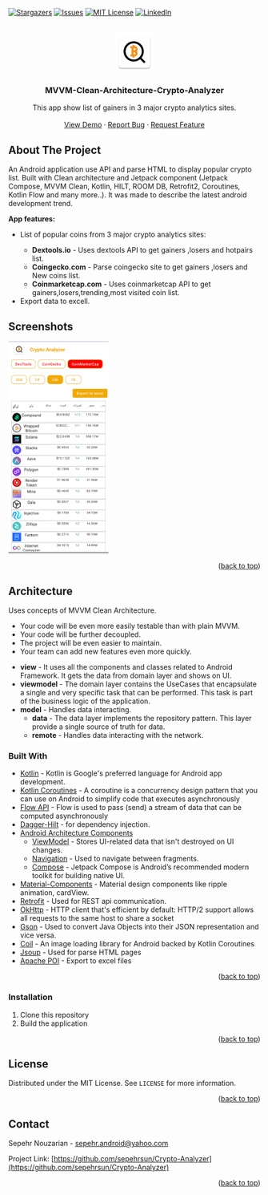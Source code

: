 <a name="readme-top"></a>

[![Stargazers][stars-shield]][stars-url] 
[![Issues][issues-shield]][issues-url]
[![MIT License][license-shield]][license-url]
[![LinkedIn][linkedin-shield]][linkedin-url]

<!-- PROJECT LOGO -->
<br />
<div align="center">
  <a href="https://github.com/sepehrsun/Crypto-Analyzer">
    <img
      src="https://github.com/sepehrsun/Crypto-Analyzer/blob/master/app/src/main/res/drawable/ic_launcher.png?raw=true"
      alt="Logo"
      width="80"
      height="80"
    />
  </a>

  <h3 align="center">MVVM-Clean-Architecture-Crypto-Analyzer</h3>

  <p align="center">
    This app show list of gainers in 3 major crypto analytics sites.
    <br />
    <br />
    <a href="https://github.com/sepehrsun/Crypto-Analyzer">View Demo</a>
    ·
    <a href="https://github.com/sepehrsun/Crypto-Analyzer/issues">Report Bug</a>
    ·
    <a href="https://github.com/sepehrsun/Crypto-Analyzer/issues"
      >Request Feature</a
    >
  </p>
</div>

## About The Project 

An Android application use API and parse HTML to display
popular crypto list. Built with Clean architecture and Jetpack component
(Jetpack Compose, MVVM Clean, Kotlin, HILT, ROOM DB, Retrofit2, Coroutines,
Kotlin Flow and many more..). It was made to describe the latest android
development trend.

<p dir="auto"><strong>App features:</strong></p>
<ul dir="auto">
  <li>List of popular coins from 3 major crypto analytics sites:</li>
  <ul dir="auto">
    <li>
      <strong>Dextools.io</strong> - Uses dextools API to get gainers ,losers
      and hotpairs list.
    </li>
    <li>
      <strong>Coingecko.com</strong> - Parse coingecko site to get gainers
      ,losers and New coins list.
    </li>
    <li>
      <strong>Coinmarketcap.com</strong> - Uses coinmarketcap API to get
      gainers,losers,trending,most visited coin list.
    </li>
  </ul>
  <li>Export data to excell.</li>
</ul>

## Screenshots 

<img src="https://github.com/sepehrsun/Crypto-Analyzer/blob/master/Screenshot.png?raw=true" alt="drawing" style="width:200px;"/>

<p align="right">(<a href="#readme-top">back to top</a>)</p>

## Architecture 

Uses concepts of MVVM Clean Architecture. 
- Your code will be even more easily testable than with plain MVVM.
- Your code will be further decoupled.
- The project will be even easier to maintain.
- Your team can add new features even more quickly.

<ul dir="auto">
  <li>
    <strong>view</strong> - It uses all the components and classes related to
    Android Framework. It gets the data from domain layer and shows on UI.
  </li>
  <li>
    <strong>viewmodel</strong> - The domain layer contains the UseCases that
    encapsulate a single and very specific task that can be performed. This task
    is part of the business logic of the application.
  </li>
  <li>
    <strong>model</strong> - Handles data interacting.
    <ul dir="auto">
      <li>
        <strong>data</strong> - The data layer implements the repository
        pattern. This layer provide a single source of truth for data.
      </li>
      <li>
        <strong>remote</strong> - Handles data interacting with the network.
      </li>
    </ul>
  </li>
</ul>

### Built With

<ul dir="auto">
  <li>
    <a href="https://kotlinlang.org/" rel="nofollow">Kotlin</a> - Kotlin is
    Google's preferred language for Android app development.
  </li>
  <li>
    <a href="https://github.com/Kotlin/kotlinx.coroutines">Kotlin Coroutines</a>
    - A coroutine is a concurrency design pattern that you can use on Android to
    simplify code that executes asynchronously
  </li>
  <li>
    <a
      href="https://kotlin.github.io/kotlinx.coroutines/kotlinx-coroutines-core/kotlinx.coroutines.flow/"
      rel="nofollow"
      >Flow API</a
    >
    - Flow is used to pass (send) a stream of data that can be computed
    asynchronously
  </li>
  <li>
    <a
      href="https://developer.android.com/training/dependency-injection/hilt-android"
      rel="nofollow"
      >Dagger-Hilt</a
    >
    - for dependency injection.
  </li>
  <li>
    <a
      href="https://developer.android.com/topic/libraries/architecture"
      rel="nofollow"
      >Android Architecture Components</a
    >
    <ul dir="auto">
      <li>
        <a
          href="https://developer.android.com/topic/libraries/architecture/viewmodel"
          rel="nofollow"
          >ViewModel</a
        >
        - Stores UI-related data that isn't destroyed on UI changes.
      </li>
      <li>
        <a
          href="https://developer.android.com/guide/navigation/navigation-getting-started"
          rel="nofollow"
          >Navigation</a
        >
        - Used to navigate between fragments.
      </li>
      <li>
        <a href="https://developer.android.com/jetpack/compose" rel="nofollow"
          >Compose</a
        >
        - Jetpack Compose is Android’s recommended modern toolkit for building
        native UI.
      </li>
    </ul>
  </li>
  <li>
    <a href="https://github.com/material-components/material-components-android"
      >Material-Components</a
    >
    - Material design components like ripple animation, cardView.
  </li>
  <li>
    <a href="https://github.com/square/retrofit">Retrofit</a> - Used for REST
    api communication.
  </li>
  <li>
    <a href="http://square.github.io/okhttp/" rel="nofollow">OkHttp</a> - HTTP
    client that's efficient by default: HTTP/2 support allows all requests to
    the same host to share a socket
  </li>
  <li>
    <a href="https://github.com/square/moshi">Gson</a> - Used to convert Java
    Objects into their JSON representation and vice versa.
  </li>
  <li>
    <a href="https://github.com/chrisbanes/accompanist/blob/main/coil/README.md"
      >Coil</a
    >
    - An image loading library for Android backed by Kotlin Coroutines
  </li>
  <li>
    <a href="https://github.com/chrisbanes/accompanist/blob/main/coil/README.md"
      >Jsoup</a
    >
    - Used for parse HTML pages
  </li>
  <li>
    <a href="https://github.com/chrisbanes/accompanist/blob/main/coil/README.md"
      >Apache POI</a
    >
    - Export to excel files
  </li>
</ul>

<p align="right">(<a href="#readme-top">back to top</a>)</p>

### Installation 

1. Clone this repository
2. Build the application

<p align="right">(<a href="#readme-top">back to top</a>)</p>

<!-- LICENSE -->
## License 

Distributed under the MIT License. See `LICENSE` for more
information.

<p align="right">(<a href="#readme-top">back to top</a>)</p>

<!-- CONTACT -->
## Contact 

Sepehr Nouzarian - sepehr.android@yahoo.com

Project Link: [https://github.com/sepehrsun/Crypto-Analyzer](https://github.com/sepehrsun/Crypto-Analyzer)

<p align="right">(<a href="#readme-top">back to top</a>)</p>

<!-- MARKDOWN LINKS & IMAGES -->
<!-- https://www.markdownguide.org/basic-syntax/#reference-style-links -->
[contributors-shield]:https://img.shields.io/github/contributors/github_username/repo_name.svg?style=for-the-badge
[contributors-url]:https://github.com/sepehrsun/Crypto-Analyzer/graphs/contributors 
[stars-shield]:https://img.shields.io/github/stars/github_username/repo_name.svg?style=for-the-badge
[stars-url]: https://github.com/sepehrsun/Crypto-Analyzer/stargazers
[issues-shield]:https://img.shields.io/github/issues/github_username/repo_name.svg?style=for-the-badge
[issues-url]: https://github.com/sepehrsun/Crypto-Analyzer/issues
[license-shield]:https://img.shields.io/github/license/github_username/repo_name.svg?style=for-the-badge
[license-url]:https://github.com/sepehrsun/Crypto-Analyzer/blob/master/LICENSE.txt
[linkedin-shield]:https://img.shields.io/badge/-LinkedIn-black.svg?style=for-the-badge&logo=linkedin&colorB=555
[linkedin-url]: https://www.linkedin.com/in/sepehr-nozaryian-4856ba64/
[product-screenshot]: https://github.com/sepehrsun/Crypto-Analyzer/blob/master/Screenshot.png?raw=true

